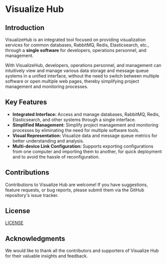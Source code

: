 # Visualize Hub

## Introduction

VisualizeHub is an integrated tool focused on providing visualization services for common databases, RabbitMQ, Redis, Elasticsearch, etc., through a **single software** for developers, operations personnel, and management.

With VisualizeHub, developers, operations personnel, and management can intuitively view and manage various data storage and message queue systems in a unified interface, without the need to switch between multiple software or open multiple web pages, thereby simplifying project management and monitoring processes.

## Key Features

-   **Integrated Interface:** Access and manage databases, RabbitMQ, Redis, Elasticsearch, and other systems through a single interface.
-   **Simplified Management:** Simplify project management and monitoring processes by eliminating the need for multiple software tools.
-   **Visual Representation:** Visualize data and message queue metrics for better understanding and analysis.
-   **Multi-device Link Configuration:** Supports exporting configurations from one computer and importing them to another, for quick deployment and to avoid the hassle of reconfiguration.

## Contributions

Contributions to Visualize Hub are welcome! If you have suggestions, feature requests, or bug reports, please submit them via the GitHub repository's issue tracker.

## License

[LICENSE](LICENSE)

## Acknowledgments

We would like to thank all the contributors and supporters of Visualize Hub for their valuable insights and feedback.